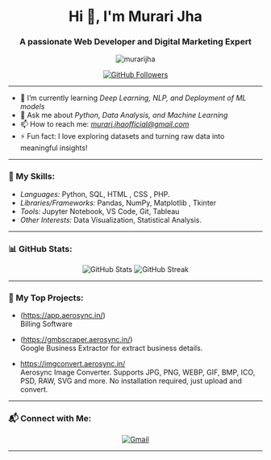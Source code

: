 <h1 align="center">Hi 👋, I'm Murari Jha</h1>
<h3 align="center">A passionate Web Developer and Digital Marketing Expert</h3>

<p align="center">
  <img src="https://komarev.com/ghpvc/?username=yourusername&label=Profile%20views&color=0e75b6&style=flat" alt="murarijha" />
</p>

<p align="center">
  <a href="https://github.com/murarijhaofficial?tab=repositories">
    <img src="https://img.shields.io/github/followers/murarijhaofficial?label=Follow&style=social" alt="GitHub Followers" />
  </a>
</p>

---

- 🌱 I’m currently learning *Deep Learning, NLP, and Deployment of ML models*
- 💬 Ask me about *Python, Data Analysis, and Machine Learning*
- 📫 How to reach me: *murari.jhaofficial@gmail.com*
- ⚡ Fun fact: I love exploring datasets and turning raw data into meaningful insights!

---

### 🚀 My Skills:
- *Languages:* Python, SQL, HTML , CSS , PHP.
- *Libraries/Frameworks:* Pandas, NumPy, Matplotlib , Tkinter
- *Tools:* Jupyter Notebook, VS Code, Git, Tableau
- *Other Interests:* Data Visualization, Statistical Analysis.

---

### 📊 GitHub Stats:
<p align="center">
  <img src="https://github-readme-stats.vercel.app/api?username=murari-jha&show_icons=true&theme=radical" alt="GitHub Stats" />
  <img src="https://github-readme-streak-stats.herokuapp.com/?user=murari-jha&theme=radical" alt="GitHub Streak" />
</p>

---

### 🌟 My Top Projects:
- (https://app.aerosync.in/)  
  Billing Software
  
- (https://gmbscraper.aerosync.in/)  
  Google Business Extractor for extract business details.

- https://imgconvert.aerosync.in/  
  Aerosync Image Converter. Supports JPG, PNG, WEBP, GIF, BMP, ICO, PSD, RAW, SVG and more. No installation required, just upload and convert.

---

### 📬 Connect with Me:
<p align="center">
  <a href="[(https://www.linkedin.com/in/murari-jha-86b747138/)]><img src="https://img.icons8.com/color/48/000000/linkedin.png" alt="LinkedIn" /></a>
    <a href="murari.jhaofficial@gmail.com"><img src="https://img.icons8.com/color/48/000000/gmail.png" alt="Gmail" /></a>
</p>

---

